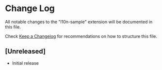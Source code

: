 # Change Log

All notable changes to the "l10n-sample" extension will be documented in this
file.

Check [Keep a Changelog](http://keepachangelog.com/) for recommendations on how
to structure this file.

## [Unreleased]

-   Initial release
